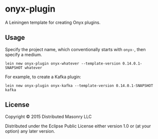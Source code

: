 # onyx-plugin

A Leiningen template for creating Onyx plugins.

## Usage

Specify the project name, which conventionally starts with `onyx-`, then specify a medium.

```
lein new onyx-plugin onyx-whatever --template-version 0.14.0.1-SNAPSHOT whatever
```

For example, to create a Kafka plugin:

```
lein new onyx-plugin onyx-kafka --template-version 0.14.0.1-SNAPSHOT kafka
```

## License

Copyright © 2015 Distributed Masonry LLC

Distributed under the Eclipse Public License either version 1.0 or (at
your option) any later version.
